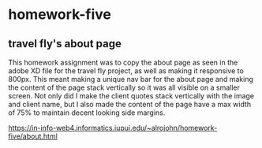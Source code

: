 # homework-five
## travel fly's about page
This homework assignment was to copy the about page as seen in the adobe XD file for the travel fly project, as well as making it responsive to 800px. This meant making a unique nav bar for the about page and making the content of the page stack vertically so it was all visible on a smaller screen. Not only did I make the client quotes stack vertically with the image and client name, but I also made the content of the page have a max width of 75% to maintain decent looking side margins.

https://in-info-web4.informatics.iupui.edu/~alrojohn/homework-five/about.html
